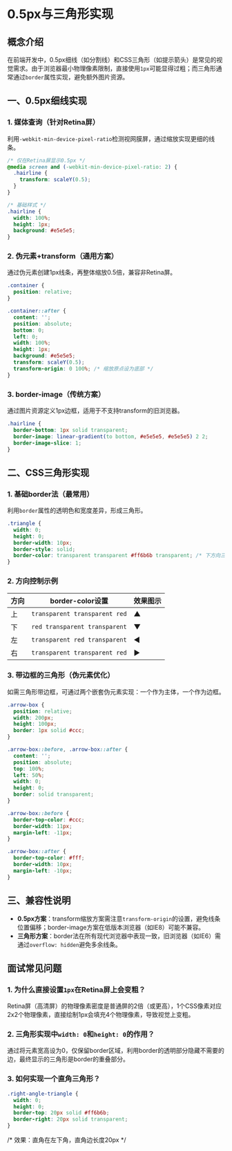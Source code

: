 # 0.5px与三角形实现

## 概念介绍

在前端开发中，0.5px细线（如分割线）和CSS三角形（如提示箭头）是常见的视觉需求。由于浏览器最小物理像素限制，直接使用`1px`可能显得过粗；而三角形通常通过`border`属性实现，避免额外图片资源。

## 一、0.5px细线实现

### 1. 媒体查询（针对Retina屏）

利用`-webkit-min-device-pixel-ratio`检测视网膜屏，通过缩放实现更细的线条。

```css
/* 仅在Retina屏显示0.5px */
@media screen and (-webkit-min-device-pixel-ratio: 2) {  
  .hairline {    
    transform: scaleY(0.5);  
  }
}

/* 基础样式 */
.hairline {  
  width: 100%;  
  height: 1px;  
  background: #e5e5e5;
}
```

### 2. 伪元素+transform（通用方案）

通过伪元素创建1px线条，再整体缩放0.5倍，兼容非Retina屏。

```css
.container {  
  position: relative;
}

.container::after {  
  content: '';  
  position: absolute;  
  bottom: 0;  
  left: 0;  
  width: 100%;  
  height: 1px;  
  background: #e5e5e5;  
  transform: scaleY(0.5);  
  transform-origin: 0 100%; /* 缩放原点设为底部 */
}
```

### 3. border-image（传统方案）

通过图片资源定义1px边框，适用于不支持transform的旧浏览器。

```css
.hairline {  
  border-bottom: 1px solid transparent;  
  border-image: linear-gradient(to bottom, #e5e5e5, #e5e5e5) 2 2;  
  border-image-slice: 1;
}
```

## 二、CSS三角形实现

### 1. 基础border法（最常用）

利用`border`属性的透明色和宽度差异，形成三角形。

```css
.triangle {  
  width: 0;  
  height: 0;  
  border-width: 10px;  
  border-style: solid;  
  border-color: transparent transparent #ff6b6b transparent; /* 下方向三角形 */
}
```

### 2. 方向控制示例

| 方向 | border-color设置                  | 效果图示         |
|------|-----------------------------------|------------------|
| 上   | `transparent transparent red`     | ▲                |
| 下   | `red transparent transparent`     | ▼                |
| 左   | `transparent red transparent`     | ◀                |
| 右   | `transparent transparent red`     | ▶                |

### 3. 带边框的三角形（伪元素优化）

如需三角形带边框，可通过两个嵌套伪元素实现：一个作为主体，一个作为边框。

```css
.arrow-box {  
  position: relative;  
  width: 200px;  
  height: 100px;  
  border: 1px solid #ccc;
}

.arrow-box::before, .arrow-box::after {  
  content: '';  
  position: absolute;  
  top: 100%;  
  left: 50%;  
  width: 0;  
  height: 0;  
  border: solid transparent;
}

.arrow-box::before {  
  border-top-color: #ccc;  
  border-width: 11px;  
  margin-left: -11px;
}

.arrow-box::after {  
  border-top-color: #fff;  
  border-width: 10px;  
  margin-left: -10px;
}
```

## 三、兼容性说明

- **0.5px方案**：transform缩放方案需注意`transform-origin`的设置，避免线条位置偏移；border-image方案在低版本浏览器（如IE8）可能不兼容。
- **三角形方案**：border法在所有现代浏览器中表现一致，旧浏览器（如IE6）需通过`overflow: hidden`避免多余线条。

## 面试常见问题

### 1. 为什么直接设置`1px`在Retina屏上会变粗？

Retina屏（高清屏）的物理像素密度是普通屏的2倍（或更高），1个CSS像素对应2x2个物理像素，直接绘制1px会填充4个物理像素，导致视觉上变粗。

### 2. 三角形实现中`width: 0`和`height: 0`的作用？

通过将元素宽高设为0，仅保留border区域，利用border的透明部分隐藏不需要的边，最终显示的三角形是border的重叠部分。

### 3. 如何实现一个直角三角形？

```css
.right-angle-triangle {  
  width: 0;  
  height: 0;  
  border-top: 20px solid #ff6b6b;  
  border-right: 20px solid transparent;
}
```
/* 效果：直角在左下角，直角边长度20px */